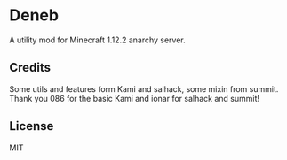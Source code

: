 # Deneb
A utility mod for Minecraft 1.12.2 anarchy server.

## Credits
Some utils and features form Kami and salhack, some mixin from summit.
Thank you 086 for the basic Kami and ionar for salhack and summit!

## License
MIT
